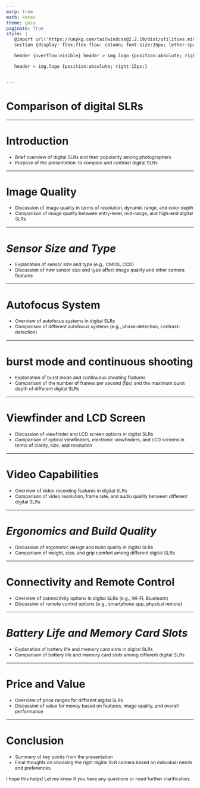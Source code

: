 ```yaml
---
marp: true
math: katex
theme: gaia
paginate: True
style: |
   @import url('https://unpkg.com/tailwindcss@2.2.19/dist/utilities.min.css');
   section {display: flex;flex-flow: column; font-size:35px; letter-spacing:1.4px;}

   header {overflow:visible} header > img.logo {position:absolute; right:15px;}

   header > img.logo {position:absolute; right:15px;}


---
```

<!-- backgroundColor: white -->
<!-- _class: lead -->

 # **Comparison of digital SLRs**

---
<style scoped>p,li {font-size:0.92em}</style>

 # Introduction

- Brief overview of digital SLRs and their popularity among photographers
- Purpose of the presentation: to compare and contrast digital SLRs

---
<style scoped>p,li {font-size:0.92em}</style>

 # Image Quality

- Discussion of image quality in terms of resolution, dynamic range, and color depth
- Comparison of image quality between entry-level, mid-range, and high-end digital SLRs

---
<style scoped>p,li {font-size:0.92em}</style>

 # _Sensor Size and Type_

- Explanation of sensor size and type (e.g., CMOS, CCD)
- Discussion of how sensor size and type affect image quality and other camera features

---
<style scoped>p,li {font-size:0.92em}</style>

 # Autofocus System

- Overview of autofocus systems in digital SLRs
- Comparison of different autofocus systems (e.g., phase-detection, contrast-detection)

---
<style scoped>p,li {font-size:0.92em}</style>

 # burst mode and continuous shooting

- Explanation of burst mode and continuous shooting features
- Comparison of the number of frames per second (fps) and the maximum burst depth of different digital SLRs

---
<style scoped>p,li {font-size:0.92em}</style>

 # Viewfinder and LCD Screen
- Discussion of viewfinder and LCD screen options in digital SLRs
- Comparison of optical viewfinders, electronic viewfinders, and LCD screens in terms of clarity, size, and resolution


---
<style scoped>p,li {font-size:0.92em}</style>

 # Video Capabilities

- Overview of video recording features in digital SLRs
- Comparison of video resolution, frame rate, and audio quality between different digital SLRs

---
<style scoped>p,li {font-size:0.92em}</style>

 # _Ergonomics and Build Quality_
- Discussion of ergonomic design and build quality in digital SLRs
- Comparison of weight, size, and grip comfort among different digital SLRs


---
<style scoped>p,li {font-size:0.92em}</style>

 # Connectivity and Remote Control
- Overview of connectivity options in digital SLRs (e.g., Wi-Fi, Bluetooth)
- Discussion of remote control options (e.g., smartphone app, physical remote)


---
<style scoped>p,li {font-size:0.92em}</style>

 # _Battery Life and Memory Card Slots_
- Explanation of battery life and memory card slots in digital SLRs
- Comparison of battery life and memory card slots among different digital SLRs


---
<style scoped>p,li {font-size:0.92em}</style>

 # Price and Value
- Overview of price ranges for different digital SLRs
- Discussion of value for money based on features, image quality, and overall performance


---
<style scoped>p,li {font-size:0.88em}</style>

 # Conclusion
- Summary of key points from the presentation
- Final thoughts on choosing the right digital SLR camera based on individual needs and preferences.

I hope this helps! Let me know if you have any questions or need further clarification.
